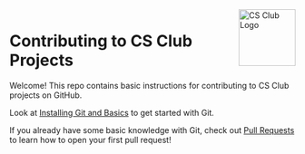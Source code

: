 <img alt="CS Club Logo" src="https://gsmstcsclub.github.io/images/logo-transparent.png" align="right" width="100px"/>

# Contributing to CS Club Projects

Welcome! This repo contains basic instructions for contributing to
CS Club projects on GitHub.

Look at [Installing Git and Basics](./installing_git_and_basics.md)
to get started with Git.

If you already have some basic knowledge with Git,
check out [Pull Requests](./pull_requests.md) to learn
how to open your first pull request!
